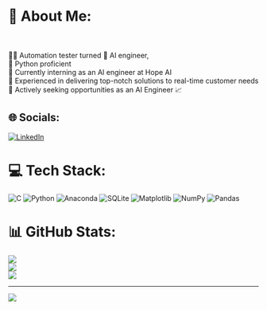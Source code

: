 # 💫 About Me:
<br><br>👩‍💻 Automation tester turned 🤖 AI engineer,<br> 🐍 Python proficient <br>🚀 Currently interning as an AI engineer at Hope AI<br> 🌟 Experienced in delivering top-notch solutions to real-time customer needs <br>💼 Actively seeking opportunities as an AI Engineer 📈


## 🌐 Socials:
[![LinkedIn](https://img.shields.io/badge/LinkedIn-%230077B5.svg?logo=linkedin&logoColor=white)](https://linkedin.com/in/https://www.linkedin.com/in/dinesh-kumar-s-2a0139225/) 

# 💻 Tech Stack:
![C](https://img.shields.io/badge/c-%2300599C.svg?style=for-the-badge&logo=c&logoColor=white) ![Python](https://img.shields.io/badge/python-3670A0?style=for-the-badge&logo=python&logoColor=ffdd54) ![Anaconda](https://img.shields.io/badge/Anaconda-%2344A833.svg?style=for-the-badge&logo=anaconda&logoColor=white) ![SQLite](https://img.shields.io/badge/sqlite-%2307405e.svg?style=for-the-badge&logo=sqlite&logoColor=white) ![Matplotlib](https://img.shields.io/badge/Matplotlib-%23ffffff.svg?style=for-the-badge&logo=Matplotlib&logoColor=black) ![NumPy](https://img.shields.io/badge/numpy-%23013243.svg?style=for-the-badge&logo=numpy&logoColor=white) ![Pandas](https://img.shields.io/badge/pandas-%23150458.svg?style=for-the-badge&logo=pandas&logoColor=white)
# 📊 GitHub Stats:
![](https://github-readme-stats.vercel.app/api?username=Dinesh0506&theme=shadow_green&hide_border=false&include_all_commits=true&count_private=false)<br/>
![](https://github-readme-streak-stats.herokuapp.com/?user=Dinesh0506&theme=shadow_green&hide_border=false)<br/>
![](https://github-readme-stats.vercel.app/api/top-langs/?username=Dinesh0506&theme=shadow_green&hide_border=false&include_all_commits=true&count_private=false&layout=compact)

---
[![](https://visitcount.itsvg.in/api?id=Dinesh0506&icon=0&color=0)](https://visitcount.itsvg.in)

<!-- Proudly created with GPRM ( https://gprm.itsvg.in ) -->
